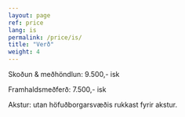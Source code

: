 ```yaml
---
layout: page
ref: price
lang: is
permalink: /price/is/
title: "Verð"
weight: 4
---
```


Skoðun & meðhöndlun: 9.500,- isk

Framhaldsmeðferð: 7.500,- isk

Akstur: utan höfuðborgarsvæðis rukkast fyrir akstur.
